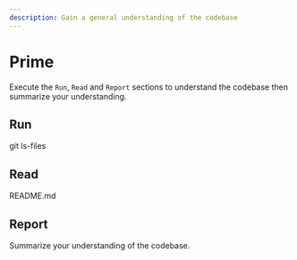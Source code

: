 ```yaml
---
description: Gain a general understanding of the codebase
---
```


# Prime

Execute the `Run`, `Read` and `Report` sections to understand the codebase then summarize your understanding.

## Run

git ls-files

## Read

README.md

## Report

Summarize your understanding of the codebase.
